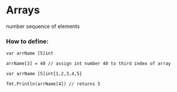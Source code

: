 # Arrays

number sequence of elements

### How to define:
```
var arrName [5]int 

arrName[3] = 40 // assign int number 40 to third index of array  
```

```
var arrName [5]int{1,2,3,4,5} 

fmt.Println(arrName[4]) // returns 5
```